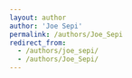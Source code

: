 ```yaml
---
layout: author
author: 'Joe Sepi'
permalink: /authors/Joe_Sepi
redirect_from:
  - /authors/joe_sepi/
  - /authors/Joe_Sepi/
---
```


